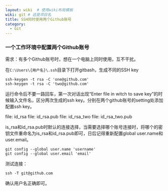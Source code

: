 ```yaml
---
layout: wiki  # 使用wiki布局模板
wiki: git # 这是项目名
title: SSH同时使用两个Github账号
category:
  - Git
---
```



### 一个工作环境中配置两个Github账号

需求：有多个Github账号时，想在一个电脑上同时使用，互不干扰。

在`C:\Users\{用户名}\.ssh`目录下打开gitbash，生成不同的SSH key

```
ssh-keygen -t rsa -C 'one@github.com'
ssh-keygen -t rsa -C 'two@github.com'
```

运行命令后不要一路回车，第一次对话出现“Enter file in witch to save key”的时候输入文件名，区分两次生成的ssh key。分别在两个github账号的setting处添加配置ssh key。

file: id_rsa
file: id_rsa.pub
file: id_rsa_two
file: id_rsa_two.pub

is_rsa和id_rsa.pub时默认的连接选择，当需要选择哪个账号连接时，将哪个的密钥文件重命名为is_rsa和id_rsa.pub即可，日后记得重新配置global user.name和user.email。

```
git config --global user.name 'username'
git config --global user.email 'email'
```

测试连接：
```
ssh -T git@github.com
```

确认用户名正确即可。